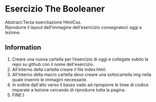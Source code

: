 Esercizio The Booleaner
===
Abstract:Terza esercitazione HtmlCss.<br>
Riprodurre il layout dell’immagine dell'esericizio consegnatoci oggi a lezione.
## Information
1. Creare una nuova cartella per l’esercizio di oggi e collegate subito la repo su github con il nome dell'esercizio.
2. All’interno della cartella creare il file index.html.
3. All’interno della macro cartella devo creare una sottocartella img nella quale inserirò le immagini necessarie.
4. In ordine dall'alto verso il basso vado ad riproporre le linee di codice imparate a lezione cercando di riprodurre tutta la pagina.
5. FINE:)

